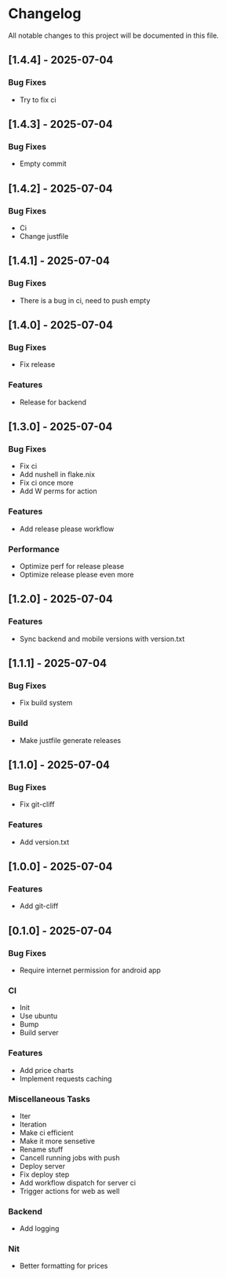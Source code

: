 # Changelog

All notable changes to this project will be documented in this file.

## [1.4.4] - 2025-07-04

### Bug Fixes

- Try to fix ci

## [1.4.3] - 2025-07-04

### Bug Fixes

- Empty commit

## [1.4.2] - 2025-07-04

### Bug Fixes

- Ci
- Change justfile

## [1.4.1] - 2025-07-04

### Bug Fixes

- There is a bug in ci, need to push empty

## [1.4.0] - 2025-07-04

### Bug Fixes

- Fix release

### Features

- Release for backend

## [1.3.0] - 2025-07-04

### Bug Fixes

- Fix ci
- Add nushell in flake.nix
- Fix ci once more
- Add W perms for action

### Features

- Add release please workflow

### Performance

- Optimize perf for release please
- Optimize release please even more

## [1.2.0] - 2025-07-04

### Features

- Sync backend and mobile versions with version.txt

## [1.1.1] - 2025-07-04

### Bug Fixes

- Fix build system

### Build

- Make justfile generate releases

## [1.1.0] - 2025-07-04

### Bug Fixes

- Fix git-cliff

### Features

- Add version.txt

## [1.0.0] - 2025-07-04

### Features

- Add git-cliff

## [0.1.0] - 2025-07-04

### Bug Fixes

- Require internet permission for android app

### CI

- Init
- Use ubuntu
- Bump
- Build server

### Features

- Add price charts
- Implement requests caching

### Miscellaneous Tasks

- Iter
- Iteration
- Make ci efficient
- Make it more sensetive
- Rename stuff
- Cancell running jobs with push
- Deploy server
- Fix deploy step
- Add workflow dispatch for server ci
- Trigger actions for web as well

### Backend

- Add logging

### Nit

- Better formatting for prices

<!-- generated by git-cliff -->
